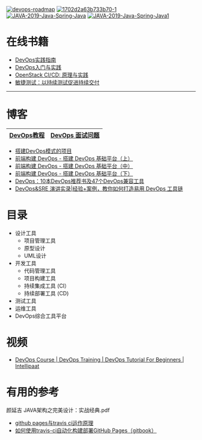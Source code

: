<a href="https://ibb.co/5vr0hBR"><img src="https://i.ibb.co/pZf7jJL/devops-roadmap.png" alt="devops-roadmap" border="0"></a>
<a href="https://ibb.co/jT3db95"><img src="https://i.ibb.co/MsPbZyh/1702d2a63b733b70-1.webp" alt="1702d2a63b733b70-1" border="0"></a>
<a href="https://ibb.co/LPN6g4h"><img src="https://i.ibb.co/dcm6pnJ/JAVA-2019-Java-Spring-Java.png" alt="JAVA-2019-Java-Spring-Java" border="0"></a>
<a href="https://ibb.co/Vx8g66x"><img src="https://i.ibb.co/1MxrccM/JAVA-2019-Java-Spring-Java1.png" alt="JAVA-2019-Java-Spring-Java1" border="0"></a>

# 在线书籍
* [DevOps实践指南](https://weread.qq.com/web/reader/06a32470717db78906a55d1)
* [DevOps入门与实践](https://weread.qq.com/web/reader/a4732c9071c9560ea476a9b)
* [OpenStack CI/CD: 原理与实践](https://weread.qq.com/web/reader/e9132c4071696f42e919c8d)
* [敏捷测试：以持续测试促进持续交付](https://weread.qq.com/web/reader/77532d30726fa05a775eaed)
---

# 博客

 [DevOps教程](https://www.yiibai.com/devops)|[DevOps 面试问题](https://github.com/bregman-arie/devops-exercises/blob/master/README-zh_CN.md)|
 ---|---|



* [搭建DevOps模式的项目](https://juejin.cn/post/6844904062081564679)
* [前端构建 DevOps - 搭建 DevOps 基础平台（上）](https://www.jianshu.com/p/2ed8c808b654)
* [前端构建 DevOps - 搭建 DevOps 基础平台（中）](https://www.jianshu.com/p/f7bb0262794b)
* [前端构建 DevOps - 搭建 DevOps 基础平台（下）](https://www.jianshu.com/p/2c7e09fd52de)
* [DevOps：10本DevOps推荐书及47个DevOps兼容工具](https://www.jianshu.com/p/60f397b9f242)  
* [DevOps&SRE 演讲实录|经验+案例，教你如何打造易用 DevOps 工具链](https://www.jianshu.com/p/091f9b098218) 
 
 # 目录
 
 * 设计工具
   * 项目管理工具
   * 原型设计
   * UML设计  
 * 开发工具
   * 代码管理工具 
   * 项目构建工具
   * 持续集成工具 (CI）
   * 持续部署工具 (CD)
 * 测试工具
 * 运维工具
 * DevOps综合工具平台

# 视频

* [DevOps Course | DevOps Training | DevOps Tutorial For Beginners | Intellipaat](https://www.youtube.com/watch?v=q-INRVtT3Rs)

# 有用的参考
 颜延吉 JAVA架构之完美设计：实战经典.pdf
* [github pages与travis ci运作原理](https://www.cnblogs.com/zhangnan35/p/10830010.html)
* [如何使用travis-ci自动化构建部署GitHub Pages（gitbook）](https://blog.csdn.net/hanyajun0123/article/details/89533000)
